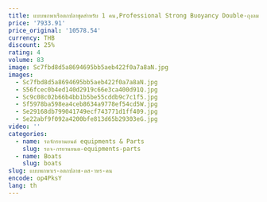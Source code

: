 ```yaml
---
title: แบบพกพาเรือตกปลาชุดสําหรับ 1 คน,Professional Strong Buoyancy Double-ถุงลมนิรภัยความปลอดภัยปฏิบัติตกปลาพายเรือคายัค
price: '7933.91'
price_original: '10578.54'
currency: THB
discount: 25%
rating: 4
volume: 83
image: Sc7fbd8d5a8694695bb5aeb422f0a7a8aN.jpg
images:
  - Sc7fbd8d5a8694695bb5aeb422f0a7a8aN.jpg
  - S56fcec0b4ed140d2919c66e3ca400d91Q.jpg
  - Sc9c08c02b66b4bb1b5be55cddb9c7c1f5.jpg
  - Sf5978ba598ea4ceb8634a9778ef54cd5W.jpg
  - Se29168db799041749ecf743771d1ff409.jpg
  - Se22abf9f092a4200bfe813d65b29303eG.jpg
video: ''
categories:
  - name: รถจักรยานยนต์ equipments & Parts
    slug: รถจ-กรยานยนต-equipments-parts
  - name: Boats
    slug: boats
slug: แบบพกพาเร-อตกปลาช-ดส-าหร-คน
encode: op4PksY
lang: th
---
```

  